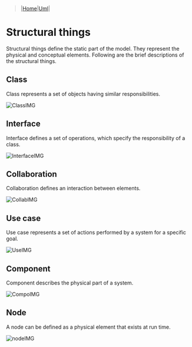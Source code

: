 > |[Home](../index.md)|[Uml](/UML/index.md)|
 
# Structural things
 
Structural things define the static part of the model. They represent the physical and conceptual elements. Following are the brief descriptions of the structural things.
 
## Class
Class represents a set of objects having similar responsibilities.

![ClassIMG](https://www.tutorialspoint.com/uml/images/uml_class.jpg)
## Interface 
Interface defines a set of operations, which specify the responsibility of a class.

![InterfaceIMG](https://www.tutorialspoint.com/uml/images/uml_interface.jpg)
## Collaboration
Collaboration defines an interaction between elements.

![CollabIMG](https://www.tutorialspoint.com/uml/images/uml_collaboration.jpg)
## Use case
Use case represents a set of actions performed by a system for a specific goal.

![UseIMG](https://www.tutorialspoint.com/uml/images/uml_usecase.jpg)
## Component
Component describes the physical part of a system.

![CompoIMG](https://www.tutorialspoint.com/uml/images/uml_component.jpg)
## Node
A node can be defined as a physical element that exists at run time.

![nodeIMG](https://www.tutorialspoint.com/uml/images/uml_node.jpg)
